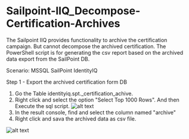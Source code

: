 # Sailpoint-IIQ_Decompose-Certification-Archives
The Sailpoint IIQ  provides functionality to archive the certification campaign. But cannot decompose the archived certification. The PowerShell script is for generating the csv report based on the archived data export from the SailPoint DB.


Scenario:
MSSQL
SailPoint IdentityIQ


Step 1 - Export the archived certification form DB

1. Go the Table identityiq.spt._certification_achive.
2. Right click and select the option "Select Top 1000 Rows". And then Execute the sql script.
![alt text](https://github.com/[username]/[reponame]/blob/[branch]/image.jpg?raw=true)
3. In the result console, find and select the column named "archive"
4. Right click and sava the archived data as csv file. 


![alt text](https://github.com/[username]/[reponame]/blob/[branch]/image.jpg?raw=true)
